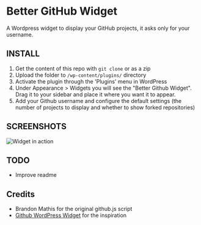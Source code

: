 Better GitHub Widget
====================

A Wordpress widget to display your GitHub projects, it asks only for your
username.

INSTALL
-------

1. Get the content of this repo with `git clone` or as a zip
2. Upload the folder to `/wp-content/plugins/` directory
3. Activate the plugin through the 'Plugins' menu in WordPress
4. Under Appearance > Widgets you will see the "Better Github Widget". Drag it to your sidebar and place it where you want it to appear.
5. Add your Github username and configure the default settings (the number of projects to display and whether to show forked repositories)

SCREENSHOTS
-----------

![Widget in action](http://ceksblog.s3.amazonaws.com/bgw.png)

TODO
----

* Improve readme

Credits
-------

* Brandon Mathis for the original github.js script
* [Github WordPress Widget](http://wordpress.org/extend/plugins/github-profile-display/) for the
  inspiration
